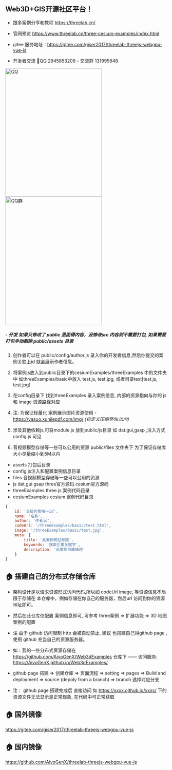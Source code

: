 ## Web3D+GIS开源社区平台！
- 跟多案例分享和教程 https://threelab.cn/

- 官网预览  https://www.threelab.cn/three-cesium-examples/index.html
- gitee 服务地址：https://gitee.com/giser2017/threelab-threejs-webgpu-vue-js

- 开发者交流 🐧QQ 2945853209 - 交流群 131995948 

<img src="/public/files/images/qq.jpg" width="300" height="400" alt="QQ">
<img src="/public/files/images/qqq.jpg" width="300" height="400" alt="QQ群">

##### - 开发 如果只修改了 public 里面得内容，没修改src 内容则不需要打包, 如果需要打包手动删除 public/assets 目录

1. 创作者可以在 public/config/author.js 录入你的开发者信息,然后你提交的案例关联上id 就会展示作者信息。

2. 将案例js放入到public目录下的cesiumExamples/threeExamples 中的文件夹中 如threeExamples/basic中放入 test.js, test.jpg, 或者目录test[test.js, test.jpg]

3. 在config目录下 找到threeExamples 录入案例信息, 内部的资源指向与你的 js 和 image 资源路径对应

4. 注: 为保证轻量化 案例展示图片资源使用 - https://yasuo.xunjiepdf.com/img/  _(自定义压缩至4k以内)_

5. 涉及其他依赖js,可将module.js 放到public/js目录  如 dat.gui,gasp ,注入方式 config.js 可见

6. 音视频模型存储等一些可以公用的资源 public/files 文件夹下 为了保证存储库大小尽量缩小到5M以内

- assets 打包后目录
- config  js注入和配置案例信息目录
- files 音视频模型存储等一些可以公用的资源
- js dat.gui gsap three官方源码 cesium官方源码
- threeExamples three.js 案例代码目录
- cesiumExamples cesium 案例代码目录

```js
{
    id: '父级列表唯一id',
    name: '名称',
    author: '作者id',
    codeUrl: '/threeExamples/basic/test.html',
    image: '/threeExamples/basic/test.jpg',
    meta: {
        title: '此案例网站标题',
        keywords: '搜索引擎关键字',
        description: '此案例页面描述'
    }
}
```

## 🏠 搭建自己的分布式存储仓库

- 架构设计是以请求资源形式访问代码,所以如 codeUrl image, 等资源信息不局限于存储在 本仓库中，例如存储在你自己的服务器，然后url 访问到你的资源地址即可。

- 然后在此仓库仅配置 案例信息即可, 可参考 three案例 => 扩展功能 => 3D 地图 案例的配置

- 注 由于 github 访问限制 http 会被自动禁止, 建议 也搭建自己得github page ,使用 github 充当自己的资源服务器。

- 如：我的一些分布式资源存储在 https://github.com/AivoGenX/Web3dExamples 仓库下 —— 访问服务: https://AivoGenX.github.io/Web3dExamples/

- github page 搭建  => 创建仓库 => 页面流程 => setting => pages => Build and deployment => source (depoly from a branch) => branch 选择对应分支

- 注： github page 搭建完成后 直接访问 如 https://xxxx.github.io/xxxx/ 下的资源文件无法显示是正常现象, 在代码中可正常获取
 
## 🏠 国外镜像
https://gitee.com/giser2017/threelab-threejs-webgpu-vue-js

## 🏠 国内镜像
https://github.com/AivoGenX/threelab-threejs-webgpu-vue-js
  